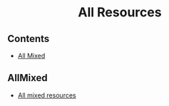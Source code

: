<h1 align="center"> All Resources </h1>

## Contents ##

- [All Mixed](#allmixed)

## AllMixed ##
* [All mixed resources](https://github.com/Thuva4/Resources)
